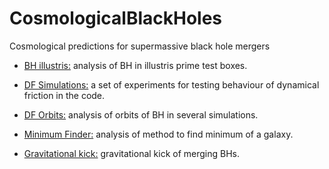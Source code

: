 # CosmologicalBlackHoles
Cosmological predictions for supermassive black hole mergers

- [BH illustris:](http://nbviewer.ipython.org/github/sbustamante/CosmologicalBlackHoles/blob/master/Codes/BH_stats.ipynb) analysis of BH in illustris prime test boxes.

- [DF Simulations:](http://nbviewer.ipython.org/github/sbustamante/CosmologicalBlackHoles/blob/master/Codes/DF_simulations.ipynb) a set of experiments for testing behaviour of dynamical friction in the code.

- [DF Orbits:](http://nbviewer.ipython.org/github/sbustamante/CosmologicalBlackHoles/blob/master/Codes/dynamical_friction.ipynb) analysis of orbits of BH in several simulations.

- [Minimum Finder:](http://nbviewer.ipython.org/github/sbustamante/CosmologicalBlackHoles/blob/master/Codes/minimum_finder.ipynb) analysis of method to find minimum of a galaxy.

- [Gravitational kick:](http://nbviewer.ipython.org/github/sbustamante/CosmologicalBlackHoles/blob/master/Codes/kick_merger.ipynb) gravitational kick of merging BHs.
